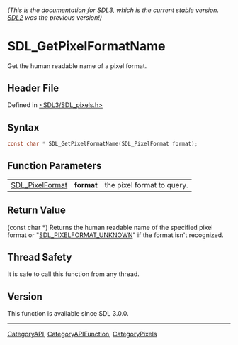 ###### (This is the documentation for SDL3, which is the current stable version. [SDL2](https://wiki.libsdl.org/SDL2/) was the previous version!)
# SDL_GetPixelFormatName

Get the human readable name of a pixel format.

## Header File

Defined in [<SDL3/SDL_pixels.h>](https://github.com/libsdl-org/SDL/blob/main/include/SDL3/SDL_pixels.h)

## Syntax

```c
const char * SDL_GetPixelFormatName(SDL_PixelFormat format);
```

## Function Parameters

|                                    |            |                            |
| ---------------------------------- | ---------- | -------------------------- |
| [SDL_PixelFormat](SDL_PixelFormat) | **format** | the pixel format to query. |

## Return Value

(const char *) Returns the human readable name of the specified pixel
format or "[SDL_PIXELFORMAT_UNKNOWN](SDL_PIXELFORMAT_UNKNOWN)" if the
format isn't recognized.

## Thread Safety

It is safe to call this function from any thread.

## Version

This function is available since SDL 3.0.0.

----
[CategoryAPI](CategoryAPI), [CategoryAPIFunction](CategoryAPIFunction), [CategoryPixels](CategoryPixels)

